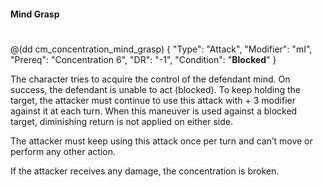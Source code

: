 #### Mind Grasp
#
@(dd cm_concentration_mind_grasp)
{ "Type": "Attack",
	"Modifier": "mI",
	"Prereq": "Concentration 6",
	"DR": "-1",
	"Condition": "__Blocked__"
}

The character tries to acquire the control of the defendant mind. On success,
the defendant is unable to act (blocked). To keep holding the target, the attacker
must continue to use this attack with + 3 modifier against it at each turn. When
this maneuver is used against a blocked target, diminishing return is not
applied on either side.

The attacker must keep using this attack once per turn and can’t move or perform
any other action.

If the attacker receives any damage, the concentration is broken.

